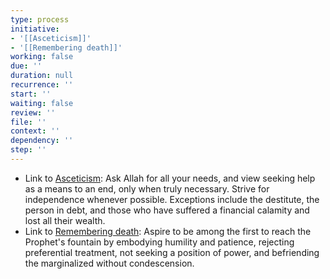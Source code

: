 ```yaml
---
type: process
initiative:
- '[[Asceticism]]'
- '[[Remembering death]]'
working: false
due: ''
duration: null
recurrence: ''
start: ''
waiting: false
review: ''
file: ''
context: ''
dependency: ''
step: ''
---
```


* Link to [Asceticism](docs/sidebar1/Initiatives/good%20traits/Asceticism.md): Ask Allah for all your needs, and view seeking help as a means to an end, only when truly necessary. Strive for independence whenever possible. Exceptions include the destitute, the person in debt, and those who have suffered a financial calamity and lost all their wealth.
* Link to [Remembering death](docs/sidebar1/Initiatives/good%20traits/Remembering%20death.md): Aspire to be among the first to reach the Prophet's fountain by embodying humility and patience, rejecting preferential treatment, not seeking a position of power, and befriending the marginalized without condescension.
